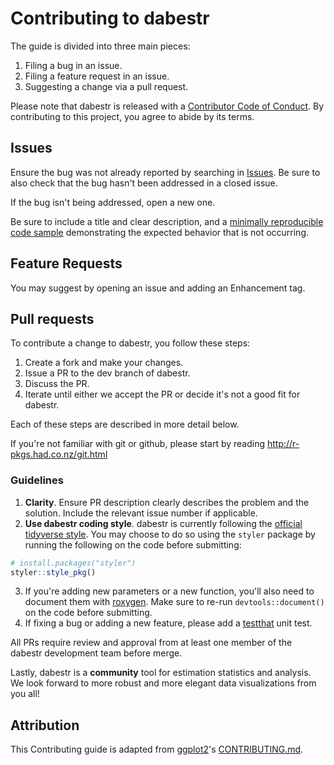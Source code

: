 # Contributing to dabestr

The guide is divided into three main pieces:

1. Filing a bug in an issue.
1. Filing a feature request in an issue.
1. Suggesting a change via a pull request.

Please note that dabestr is released with a [Contributor Code of Conduct](CODE_OF_CONDUCT.md). By contributing to this project, you agree to abide by its terms.

## Issues

Ensure the bug was not already reported by searching in [Issues](https://github.com/ACCLAB/dabestr/issues). Be sure to also check that the bug hasn't been addressed in a closed issue.

If the bug isn't being addressed, open a new one. 

Be sure to include a title and clear description, and a [minimally reproducible code sample](http://adv-r.had.co.nz/Reproducibility.html) demonstrating the expected behavior that is not occurring. 

## Feature Requests

You may suggest by opening an issue and adding an Enhancement tag.

## Pull requests

To contribute a change to dabestr, you follow these steps:

1. Create a fork and make your changes.
1. Issue a PR to the dev branch of dabestr.
1. Discuss the PR.
1. Iterate until either we accept the PR or decide it's not a good fit for dabestr.

Each of these steps are described in more detail below.

If you're not familiar with git or github, please start by reading http://r-pkgs.had.co.nz/git.html

### Guidelines
1. **Clarity**. Ensure PR description clearly describes the problem and the solution. Include the relevant issue number if applicable.
1. **Use dabestr coding style**. dabestr is currently following the [official tidyverse style](http://style.tidyverse.org/). You may choose to do so using the `styler` package by running the following on the code before submitting:

```r
# install.packages("styler")
styler::style_pkg()
```
3. If you're adding new parameters or a new function, you'll also need to document them with [roxygen](https://github.com/klutometis/roxygen). Make sure to re-run `devtools::document()` on the code before submitting.
3. If fixing a bug or adding a new feature, please add a [testthat](https://github.com/r-lib/testthat) unit test.

All PRs require review and approval from at least one member of the dabestr development team before merge. 

Lastly, dabestr is a **community** tool for estimation statistics and analysis. We look forward to more robust and more elegant data visualizations from you all!

## Attribution
This Contributing guide is adapted from [ggplot2](https://ggplot2.tidyverse.org)'s [CONTRIBUTING.md](https://github.com/tidyverse/ggplot2/blob/main/CONTRIBUTING.md?plain=1).

